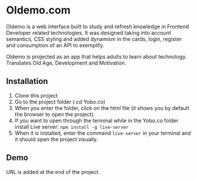 # Oldemo.com

Oldemo is a web interface built to study and refresh knowledge in Frontend Developer related technologies. It was designed taking into account semantics, CSS styling and added dynamism in the cards, login, register and consumption of an API to exemplify. 

Oldemo is projected as an app that helps adults to learn about technology. Translates Old Age, Development and Motivation. 


## Installation

1. Clone this project
2. Go to the project folder ( cd Yobo.co)
3. When you enter the folder, click on the html file (it shows you by default the browser to open the project).
4. If you want to open through the terminal while in the Yobo.co folder install Live server: <code>npm install -g live-server</code>
5. When it is installed, enter the command <code>live-server</code> in your terminal and it should open the project visually. 

## Demo

URL is added at the end of the project.
